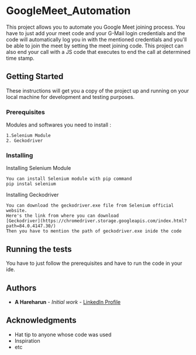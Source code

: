 # GoogleMeet_Automation
This project allows you to automate you Google Meet joining process. You have to just add your meet code and your G-Mail login credentials and the code will automatically log you in with the mentioned credentials and you'll be able to join the meet by setting the meet joining code.
This project can also end your call with a JS code that executes to end the call at determined time stamp.

## Getting Started

These instructions will get you a copy of the project up and running on your local machine for development and testing purposes.

### Prerequisites

Modules and softwares you need to install :

```
1.Selenium Module
2. Geckodriver
```
### Installing
Installing Selenium Module
```
You can install Selenium module with pip command 
pip instal selenium
```
Installing Geckodriver
```
You can download the geckodriver.exe file from Selenium official website.
Here's the link from where you can download 
[Geckodriver](https://chromedriver.storage.googleapis.com/index.html?path=84.0.4147.30/)
Then you have to mention the path of geckodriver.exe inide the code
```
## Running the tests
You have to just follow the prerequisites and have to run the code in your ide.

## Authors
* **A Hareharun** - *Initial work* - [LinkedIn Profile](https://www.linkedin.com/in/hareharun-amirrdanandaswami-962662180/)

## Acknowledgments

* Hat tip to anyone whose code was used
* Inspiration
* etc
